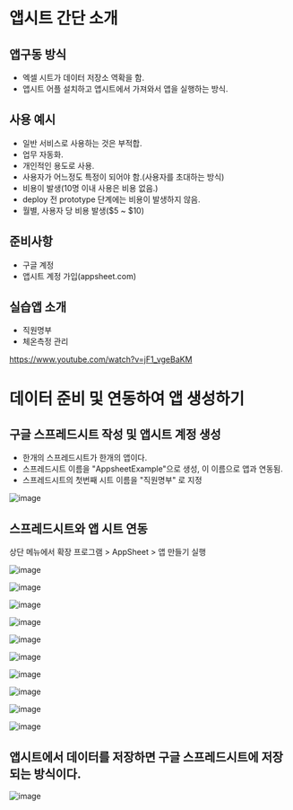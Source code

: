 # 앱시트 간단 소개

## 앱구동 방식
- 엑셀 시트가 데이터 저장소 역확을 함.
- 앱시트 어플 설치하고 앱시트에서 가져와서 앱을 실행하는 방식.

## 사용 예시
- 일반 서비스로 사용하는 것은 부적합.
- 업무 자동화.
- 개인적인 용도로 사용.
- 사용자가 어느정도 특정이 되어야 함.(사용자를 초대하는 방식)
- 비용이 발생(10명 이내 사용은 비용 없음.)
- deploy 전 prototype 단계에는 비용이 발생하지 않음.
- 월별, 사용자 당 비용 발생($5 ~ $10)

## 준비사항
- 구글 계정
- 앱시트 계정 가입(appsheet.com)

## 실습앱 소개
- 직원명부
- 체온측정 관리

https://www.youtube.com/watch?v=jF1_vgeBaKM

# 데이터 준비 및 연동하여 앱 생성하기
## 구글 스프레드시트 작성 및 앱시트 계정 생성
- 한개의 스프레드시트가 한개의 앱이다.
- 스프레드시트 이름을 "AppsheetExample"으로 생성, 이 이름으로 앱과 연동됨.
- 스프레드시트의 첫번째 시트 이름을 "직원명부" 로 지정

![image](https://user-images.githubusercontent.com/102650331/174446877-5ad9534a-1afa-4db1-b69a-f39e1cdb31bb.png)

## 스프레드시트와 앱 시트 연동
상단 메뉴에서 확장 프로그램  > AppSheet > 앱 만들기 실행

![image](https://user-images.githubusercontent.com/102650331/174446995-8030ab5c-9cc2-425a-af54-135cc46ccebc.png)

![image](https://user-images.githubusercontent.com/102650331/174447078-ca7354b3-a5a4-457a-8c19-2cb64fc9da75.png)

![image](https://user-images.githubusercontent.com/102650331/174447184-48c995ec-487b-4e2a-a65e-52c77c4fc3ed.png)

![image](https://user-images.githubusercontent.com/102650331/174447191-862f09b5-ecd3-4649-a4eb-aab848b4e695.png)

![image](https://user-images.githubusercontent.com/102650331/174447225-1265e569-05d6-421e-88c7-9a40f0642f25.png)

![image](https://user-images.githubusercontent.com/102650331/174447235-649e902b-08f8-476f-b611-7bd4949b24c9.png)

![image](https://user-images.githubusercontent.com/102650331/174447292-2ec221fb-156b-44ed-8ead-f42457dedbcf.png)

![image](https://user-images.githubusercontent.com/102650331/174447298-700d9a48-a5a8-492e-bd9d-62449a53b2ea.png)

![image](https://user-images.githubusercontent.com/102650331/174447531-1fc70867-082f-4106-8584-cd735dc61f3b.png)

![image](https://user-images.githubusercontent.com/102650331/174447540-92fae863-a17d-44de-be16-a8d02cc8c307.png)

## 앱시트에서 데이터를 저장하면 구글 스프레드시트에 저장되는 방식이다.
![image](https://user-images.githubusercontent.com/102650331/174447629-8c00c272-1828-42eb-b8e4-03159d686488.png)




